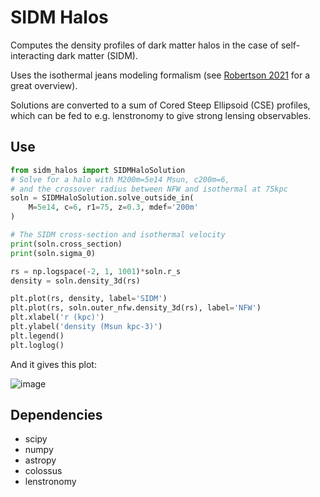# SIDM Halos

Computes the density profiles of dark matter halos in the case of self-interacting
dark matter (SIDM).

Uses the isothermal jeans modeling formalism (see [Robertson 2021](https://ui.adsabs.harvard.edu/abs/2021MNRAS.501.4610R/abstract) for a great overview).

Solutions are converted to a sum of Cored Steep Ellipsoid (CSE) profiles, which
can be fed to e.g. lenstronomy to give strong lensing observables.

## Use

```python
from sidm_halos import SIDMHaloSolution
# Solve for a halo with M200m=5e14 Msun, c200m=6,
# and the crossover radius between NFW and isothermal at 75kpc
soln = SIDMHaloSolution.solve_outside_in(
    M=5e14, c=6, r1=75, z=0.3, mdef='200m'
)

# The SIDM cross-section and isothermal velocity
print(soln.cross_section)
print(soln.sigma_0)

rs = np.logspace(-2, 1, 1001)*soln.r_s
density = soln.density_3d(rs)

plt.plot(rs, density, label='SIDM')
plt.plot(rs, soln.outer_nfw.density_3d(rs), label='NFW')
plt.xlabel('r (kpc)')
plt.ylabel('density (Msun kpc-3)')
plt.legend()
plt.loglog()
```

And it gives this plot:

![image](https://github.com/jhod0/sidm_halos/assets/8944001/d1d2b928-379b-4970-ba1f-53467683b8c0)

## Dependencies

- scipy
- numpy
- astropy
- colossus
- lenstronomy
